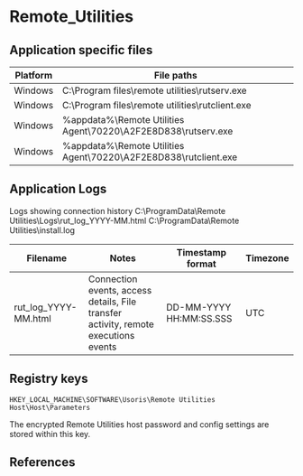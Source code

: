 # Remote_Utilities

## Application specific files

|Platform|File paths|
|-|-|
|Windows|C:\Program files\remote utilities\rutserv.exe
|Windows|C:\Program files\remote utilities\rutclient.exe
|Windows|%appdata%\Remote Utilities Agent\70220\A2F2E8D838\rutserv.exe
|Windows|%appdata%\Remote Utilities Agent\70220\A2F2E8D838\rutclient.exe

## Application Logs

Logs showing connection history
C:\ProgramData\Remote Utilities\Logs\rut_log_YYYY-MM.html
C:\ProgramData\Remote Utilities\install.log

|Filename|Notes|Timestamp format|Timezone
|-|-|-|-|
|rut_log_YYYY-MM.html|Connection events, access details, File transfer activity, remote executions events|DD-MM-YYYY HH:MM:SS.SSS|UTC
 
## Registry keys

`HKEY_LOCAL_MACHINE\SOFTWARE\Usoris\Remote Utilities Host\Host\Parameters`

The encrypted Remote Utilities host password and config settings are stored within this key.

## References
[^1]: [Remote access tool or trojan? How to detect misbehaving RATs](https://redcanary.com/blog/misbehaving-rats/)
[^2]: [Remote Utilities Logging Documentation](https://www.remoteutilities.com/support/docs/logging/)